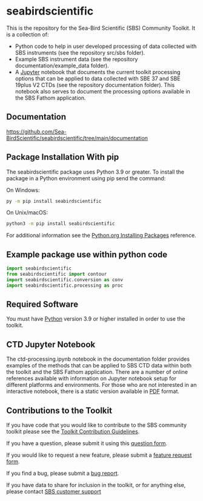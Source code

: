 # seabirdscientific

This is the repository for the Sea-Bird Scientific (SBS) Community Toolkit. It is a collection of:

- Python code to help in user developed processing of data collected with SBS instruments (see the repository src/sbs folder).
- Example SBS instrument data (see the repository documentation/example_data folder).
- A [Jupyter](https://jupyter.org/) notebook that documents the current toolkit processing options that can be applied to data collected with SBE 37 and SBE 19plus V2 CTDs (see the repository documentation folder). This notebook also serves to document the processing options available in the SBS Fathom application.

## Documentation
<!-- TODO: change the following link to the sphinx generated docs when it's ready -->
<https://github.com/Sea-BirdScientific/seabirdscientific/tree/main/documentation>  

## Package Installation With pip

The seabirdscientific package uses Python 3.9 or greater. To install the package in a Python
environment using pip send the command:

On Windows:

``` bash
py -m pip install seabirdscientific
```

On Unix/macOS:

``` bash
python3 -m pip install seabirdscientific
```

For additional information see the
[Python.org Installing Packages](https://packaging.python.org/en/latest/tutorials/installing-packages/#installing-packages)
reference.

## Example package use within python code

```python
import seabirdscientific
from seabirdscientific import contour
import seabirdscientific.conversion as conv
import seabirdscientific.processing as proc
```

## Required Software

You must have [Python](https://www.python.org/downloads/) version 3.9 or higher installed in order
to use the toolkit.

## CTD Jupyter Notebook

The ctd-processing.ipynb notebook in the documentation folder provides examples of the methods that
can be applied to SBS CTD data within both the toolkit and the SBS Fathom application. There are a
number of online references available with information on Jupyter notebook setup for different
platforms and environments. For those who are not interested in an interactive notebook, there is a
static version available in
[PDF](https://github.com/Sea-BirdScientific/seabirdscientific/blob/main/documentation/ctd-notebook.pdf)
format.

## Contributions to the Toolkit

If you have code that you would like to contribute to the SBS community toolkit please see the
[Toolkit Contribution Guidelines](CONTRIBUTING.md).

If you have a question, please submit it using this
[question form](https://github.com/Sea-BirdScientific/seabirdscientific/issues/new?template=question.md).

If you would like to request a new feature, please submit a [feature request form](https://github.com/Sea-BirdScientific/seabirdscientific/issues/new?template=feature_request.md).

If you find a bug, please submit a [bug report](https://github.com/Sea-BirdScientific/seabirdscientific/issues/new?template=bug_report.md).

If you have data to share for inclusion in the toolkit, or for anything else, please contact
[SBS customer support](https://www.seabird.com/support)
